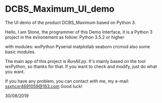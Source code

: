 # DCBS_Maximum_UI_demo
The UI demo of the product DCBS_Maximum based on Python 3.

Hello, I am Stone, the programmer of this Demo Interface, 
it is a Python 3 project in the evironement as follow:
Python 3.5.2 or higher

with modules:
wxPython
Pyserial
matplotlab
seaborn
crcmod
also some basic modules.

The main app of this project is *RunAll.py*.
It's mainly based on the tool wxPython, so thanks for that.
If you want to check and modify, just do what you want.

If you have any problem, you can contact with me, my e-mail:
ssxhcxr4691059@163.com
Good luck!

30/08/2019 

